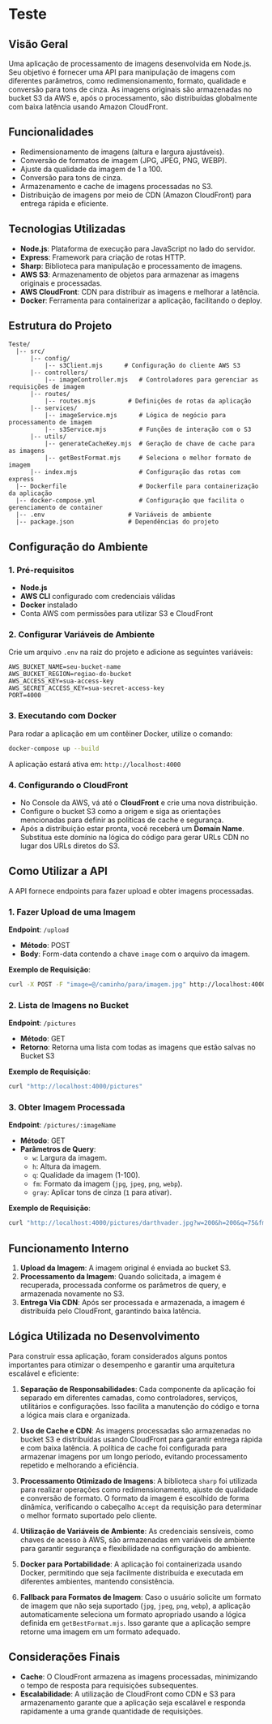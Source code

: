 # Teste

## Visão Geral

Uma aplicação de processamento de imagens desenvolvida em Node.js. Seu objetivo é fornecer uma API para manipulação de imagens com diferentes parâmetros, como redimensionamento, formato, qualidade e conversão para tons de cinza. As imagens originais são armazenadas no bucket S3 da AWS e, após o processamento, são distribuídas globalmente com baixa latência usando Amazon CloudFront.

## Funcionalidades

- Redimensionamento de imagens (altura e largura ajustáveis).
- Conversão de formatos de imagem (JPG, JPEG, PNG, WEBP).
- Ajuste da qualidade da imagem de 1 a 100.
- Conversão para tons de cinza.
- Armazenamento e cache de imagens processadas no S3.
- Distribuição de imagens por meio de CDN (Amazon CloudFront) para entrega rápida e eficiente.

## Tecnologias Utilizadas

- **Node.js**: Plataforma de execução para JavaScript no lado do servidor.
- **Express**: Framework para criação de rotas HTTP.
- **Sharp**: Biblioteca para manipulação e processamento de imagens.
- **AWS S3**: Armazenamento de objetos para armazenar as imagens originais e processadas.
- **AWS CloudFront**: CDN para distribuir as imagens e melhorar a latência.
- **Docker**: Ferramenta para containerizar a aplicação, facilitando o deploy.

## Estrutura do Projeto

```
Teste/
  |-- src/
      |-- config/
          |-- s3Client.mjs      # Configuração do cliente AWS S3
      |-- controllers/
          |-- imageController.mjs   # Controladores para gerenciar as requisições de imagem
      |-- routes/
          |-- routes.mjs         # Definições de rotas da aplicação
      |-- services/
          |-- imageService.mjs      # Lógica de negócio para processamento de imagem
          |-- s3Service.mjs         # Funções de interação com o S3
      |-- utils/
          |-- generateCacheKey.mjs  # Geração de chave de cache para as imagens
          |-- getBestFormat.mjs     # Seleciona o melhor formato de imagem
      |-- index.mjs                 # Configuração das rotas com express
  |-- Dockerfile                    # Dockerfile para containerização da aplicação
  |-- docker-compose.yml            # Configuração que facilita o gerenciamento de container
  |-- .env                       # Variáveis de ambiente
  |-- package.json               # Dependências do projeto
```

## Configuração do Ambiente

### 1. Pré-requisitos

- **Node.js**
- **AWS CLI** configurado com credenciais válidas
- **Docker** instalado
- Conta AWS com permissões para utilizar S3 e CloudFront

### 2. Configurar Variáveis de Ambiente

Crie um arquivo `.env` na raiz do projeto e adicione as seguintes variáveis:

```
AWS_BUCKET_NAME=seu-bucket-name
AWS_BUCKET_REGION=regiao-do-bucket
AWS_ACCESS_KEY=sua-access-key
AWS_SECRET_ACCESS_KEY=sua-secret-access-key
PORT=4000
```

### 3. Executando com Docker

Para rodar a aplicação em um contêiner Docker, utilize o comando:

```bash
docker-compose up --build
```

A aplicação estará ativa em: `http://localhost:4000`

### 4. Configurando o CloudFront

- No Console da AWS, vá até o **CloudFront** e crie uma nova distribuição.
- Configure o bucket S3 como a origem e siga as orientações mencionadas para definir as políticas de cache e segurança.
- Após a distribuição estar pronta, você receberá um **Domain Name**. Substitua este domínio na lógica do código para gerar URLs CDN no lugar dos URLs diretos do S3.

## Como Utilizar a API

A API fornece endpoints para fazer upload e obter imagens processadas.

### 1. Fazer Upload de uma Imagem

**Endpoint**: `/upload`

- **Método**: POST
- **Body**: Form-data contendo a chave `image` com o arquivo da imagem.

**Exemplo de Requisição**:

```bash
curl -X POST -F "image=@/caminho/para/imagem.jpg" http://localhost:4000/upload
```

### 2. Lista de Imagens no Bucket

**Endpoint**: `/pictures`

- **Método**: GET
- **Retorno**: Retorna uma lista com todas as imagens que estão salvas no Bucket S3

**Exemplo de Requisição**:

```bash
curl "http://localhost:4000/pictures"
```

### 3. Obter Imagem Processada

**Endpoint**: `/pictures/:imageName`

- **Método**: GET
- **Parâmetros de Query**:
  - `w`: Largura da imagem.
  - `h`: Altura da imagem.
  - `q`: Qualidade da imagem (1-100).
  - `fm`: Formato da imagem (`jpg`, `jpeg`, `png`, `webp`).
  - `gray`: Aplicar tons de cinza (`1` para ativar).

**Exemplo de Requisição**:

```bash
curl "http://localhost:4000/pictures/darthvader.jpg?w=200&h=200&q=75&fm=webp&gray=1"
```

## Funcionamento Interno

1. **Upload da Imagem**: A imagem original é enviada ao bucket S3.
2. **Processamento da Imagem**: Quando solicitada, a imagem é recuperada, processada conforme os parâmetros de query, e armazenada novamente no S3.
3. **Entrega Via CDN**: Após ser processada e armazenada, a imagem é distribuída pelo CloudFront, garantindo baixa latência.

## Lógica Utilizada no Desenvolvimento

Para construir essa aplicação, foram considerados alguns pontos importantes para otimizar o desempenho e garantir uma arquitetura escalável e eficiente:

1. **Separação de Responsabilidades**: Cada componente da aplicação foi separado em diferentes camadas, como controladores, serviços, utilitários e configurações. Isso facilita a manutenção do código e torna a lógica mais clara e organizada.

2. **Uso de Cache e CDN**: As imagens processadas são armazenadas no bucket S3 e distribuídas usando CloudFront para garantir entrega rápida e com baixa latência. A política de cache foi configurada para armazenar imagens por um longo período, evitando processamento repetido e melhorando a eficiência.

3. **Processamento Otimizado de Imagens**: A biblioteca `sharp` foi utilizada para realizar operações como redimensionamento, ajuste de qualidade e conversão de formato. O formato da imagem é escolhido de forma dinâmica, verificando o cabeçalho `Accept` da requisição para determinar o melhor formato suportado pelo cliente.

4. **Utilização de Variáveis de Ambiente**: As credenciais sensíveis, como chaves de acesso à AWS, são armazenadas em variáveis de ambiente para garantir segurança e flexibilidade na configuração do ambiente.

5. **Docker para Portabilidade**: A aplicação foi containerizada usando Docker, permitindo que seja facilmente distribuída e executada em diferentes ambientes, mantendo consistência.

6. **Fallback para Formatos de Imagem**: Caso o usuário solicite um formato de imagem que não seja suportado (`jpg`, `jpeg`, `png`, `webp`), a aplicação automaticamente seleciona um formato apropriado usando a lógica definida em `getBestFormat.mjs`. Isso garante que a aplicação sempre retorne uma imagem em um formato adequado.

## Considerações Finais

- **Cache**: O CloudFront armazena as imagens processadas, minimizando o tempo de resposta para requisições subsequentes.
- **Escalabilidade**: A utilização de CloudFront como CDN e S3 para armazenamento garante que a aplicação seja escalável e responda rapidamente a uma grande quantidade de requisições.
